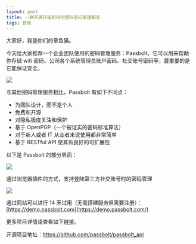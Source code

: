 ```yaml
---
layout: post
title: 一款开源开箱即用的团队密码管理服务
tags: 其他
---
```


大家好，我是你们的章鱼猫。

今天给大家推荐一个企业团队使用的密码管理服务：Passbolt，它可以用来帮助你存储 wifi 密码、公司各个系统管理员账户密码、社交账号密码等，最重要的是它能保证安全。

![](https://raw.githubusercontent.com/ZhuPeng/pic/master/images/compress_passbolt_favicon_228.png)

与其他密码管理服务相比，Passbolt 有如下不同点：

- 为团队设计，而不是个人
- 免费和开源
- 对隐私极度关注和保护
- 基于 OpenPGP（一个被证实的密码标准算法）
- 对于新人或者 IT 从业者来说使用都非常简单
- 基于 RESTful API 使其有良好的可扩展性

以下是 Passbolt 的部分界面：

![](https://raw.githubusercontent.com/ZhuPeng/pic/master/images/compress_teaser-screenshot-login.png)

通过浏览器插件的方式，支持登陆第三方社交账号时的密码管理

![](https://raw.githubusercontent.com/ZhuPeng/pic/master/images/compress_teaser-screenshot4.png)

通过网站可以进行 14 天试用（无需搭建服务但需要注册）： [https://demo.passbolt.com](https://demo.passbolt.com/)

更多项目详情请查看如下链接。

开源项目地址：https://github.com/passbolt/passbolt_api